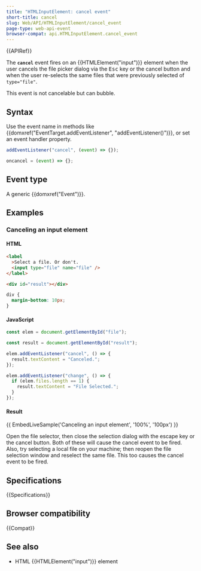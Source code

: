 ```yaml
---
title: "HTMLInputElement: cancel event"
short-title: cancel
slug: Web/API/HTMLInputElement/cancel_event
page-type: web-api-event
browser-compat: api.HTMLInputElement.cancel_event
---
```


{{APIRef}}

The **`cancel`** event fires on an {{HTMLElement("input")}} element when the user cancels the file picker dialog via the <kbd>Esc</kbd> key or the cancel button and when the user re-selects the same files that were previously selected of `type="file"`.

This event is not cancelable but can bubble.

## Syntax

Use the event name in methods like {{domxref("EventTarget.addEventListener", "addEventListener()")}}, or set an event handler property.

```js
addEventListener("cancel", (event) => {});

oncancel = (event) => {};
```

## Event type

A generic {{domxref("Event")}}.

## Examples

### Canceling an input element

#### HTML

```html
<label
  >Select a file. Or don't.
  <input type="file" name="file" />
</label>

<div id="result"></div>
```

```css hidden
div {
  margin-bottom: 10px;
}
```

#### JavaScript

```js
const elem = document.getElementById("file");

const result = document.getElementById("result");

elem.addEventListener("cancel", () => {
  result.textContent = "Canceled.";
});

elem.addEventListener("change", () => {
  if (elem.files.length == 1) {
    result.textContent = "File Selected.";
  }
});
```

#### Result

{{ EmbedLiveSample('Canceling an input element', '100%', '100px') }}

Open the file selector, then close the selection dialog with the escape key or the cancel button. Both of these will cause the cancel event to be fired. Also, try selecting a local file on your machine; then reopen the file selection window and reselect the same file. This too causes the cancel event to be fired.

## Specifications

{{Specifications}}

## Browser compatibility

{{Compat}}

## See also

- HTML {{HTMLElement("input")}} element
